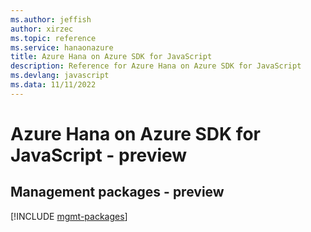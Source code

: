 ```yaml
---
ms.author: jeffish
author: xirzec
ms.topic: reference
ms.service: hanaonazure
title: Azure Hana on Azure SDK for JavaScript
description: Reference for Azure Hana on Azure SDK for JavaScript
ms.devlang: javascript
ms.data: 11/11/2022
---
```

# Azure Hana on Azure SDK for JavaScript - preview

## Management packages - preview
[!INCLUDE [mgmt-packages](hana-on-azure-mgmt-index.md)]